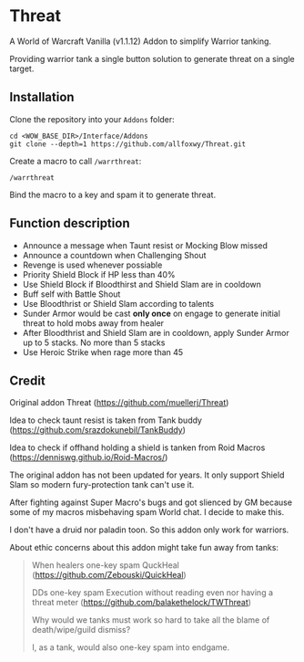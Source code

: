 # Threat

A World of Warcraft Vanilla (v1.1.12) Addon to simplify Warrior tanking.

Providing warrior tank a single button solution to generate threat on a single target.


## Installation

Clone the repository into your `Addons` folder:

    cd <WOW_BASE_DIR>/Interface/Addons
    git clone --depth=1 https://github.com/allfoxwy/Threat.git

Create a macro to call `/warrthreat`:

    /warrthreat

Bind the macro to a key and spam it to generate threat.


## Function description
- Announce a message when Taunt resist or Mocking Blow missed
- Announce a countdown when Challenging Shout
- Revenge is used whenever possiable
- Priority Shield Block if HP less than 40%
- Use Shield Block if Bloodthirst and Shield Slam are in cooldown
- Buff self with Battle Shout
- Use Bloodthrist or Shield Slam according to talents
- Sunder Armor would be cast **only once** on engage to generate initial threat to hold mobs away from healer
- After Bloodthrist and Shield Slam are in cooldown, apply Sunder Armor up to 5 stacks. No more than 5 stacks
- Use Heroic Strike when rage more than 45


## Credit

Original addon Threat (https://github.com/muellerj/Threat)

Idea to check taunt resist is taken from Tank buddy (https://github.com/srazdokunebil/TankBuddy)

Idea to check if offhand holding a shield is tanken from Roid Macros (https://denniswg.github.io/Roid-Macros/)

The original addon has not been updated for years. It only support Shield Slam so modern fury-protection tank can't use it.

After fighting against Super Macro's bugs and got slienced by GM because some of my macros misbehaving spam World chat. I decide to make this.

I don't have a druid nor paladin toon. So this addon only work for warriors.

About ethic concerns about this addon might take fun away from tanks:
> When healers one-key spam QuckHeal (https://github.com/Zebouski/QuickHeal)
>
> DDs one-key spam Execution without reading even nor having a threat meter (https://github.com/balakethelock/TWThreat)
>
> Why would we tanks must work so hard to take all the blame of death/wipe/guild dismiss?
>
> I, as a tank, would also one-key spam into endgame.

